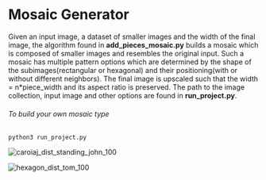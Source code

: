 # Mosaic Generator

Given an input image, a dataset of smaller images and the width of the final image, the algorithm found in **add_pieces_mosaic.py** builds a mosaic which is composed of smaller images and resembles the original input. Such a mosaic has multiple pattern options which are determined by the shape of the subimages(rectangular or hexagonal) and their positioning(with or without different neighbors). The final image is upscaled such that the width = n*piece_width and its aspect ratio is preserved. The path to the image collection, input image and other options are found in **run_project.py**.

###### To build your own mosaic type
```
python3 run_project.py
```


![caroiaj_dist_standing_john_100](https://user-images.githubusercontent.com/21235087/98833121-56f2de80-2446-11eb-8435-c61a347a7482.png)


![hexagon_dist_tom_100](https://user-images.githubusercontent.com/21235087/98833173-640fcd80-2446-11eb-9f96-4bec8a2bd0bc.png)

